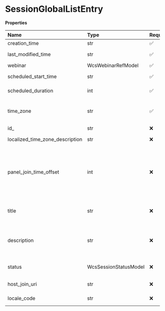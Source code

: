 # SessionGlobalListEntry

**Properties**

| Name                            | Type                  | Required | Description                                                                                                                                                       |
| :------------------------------ | :-------------------- | :------- | :---------------------------------------------------------------------------------------------------------------------------------------------------------------- |
| creation_time                   | str                   | ✅       | Object creation time                                                                                                                                              |
| last_modified_time              | str                   | ✅       | Object last modification time                                                                                                                                     |
| webinar                         | WcsWebinarRefModel    | ✅       |                                                                                                                                                                   |
| scheduled_start_time            | str                   | ✅       | Session scheduled start time.                                                                                                                                     |
| scheduled_duration              | int                   | ✅       | The duration of the Session in seconds.                                                                                                                           |
| time_zone                       | str                   | ✅       | IANA-compatible time zone name (see https://www.iana.org/time-zones).                                                                                             |
| id\_                            | str                   | ❌       | Internal object ID                                                                                                                                                |
| localized_time_zone_description | str                   | ❌       | Localized time zone description.                                                                                                                                  |
| panel_join_time_offset          | int                   | ❌       | The time offset (positive, in seconds) indicating how much in advance (comparing to "scheduledStartTime") panel members should join for the pre-webinar team sync |
| title                           | str                   | ❌       | Session title. Can be left blank - then Webinar title should be used for presentation.                                                                            |
| description                     | str                   | ❌       | User-friendly description of the Session. Can be left blank - then Webinar title should be used for presentation.                                                 |
| status                          | WcsSessionStatusModel | ❌       | Session status (for the purposes of Configuration service)                                                                                                        |
| host_join_uri                   | str                   | ❌       | The URI to join the webinar as a host                                                                                                                             |
| locale_code                     | str                   | ❌       | Session locale code. Can't be blank or null                                                                                                                       |

<!-- This file was generated by liblab | https://liblab.com/ -->
